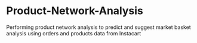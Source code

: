 # Product-Network-Analysis
Performing product network analysis to predict and suggest market basket analysis using orders and products data from Instacart
